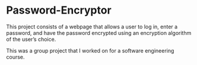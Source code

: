 # Password-Encryptor
This project consists of a webpage that allows a user to log in, enter a password, and have the password encrypted using an encryption algorithm of the user’s choice.

This was a group project that I worked on for a software engineering course.
